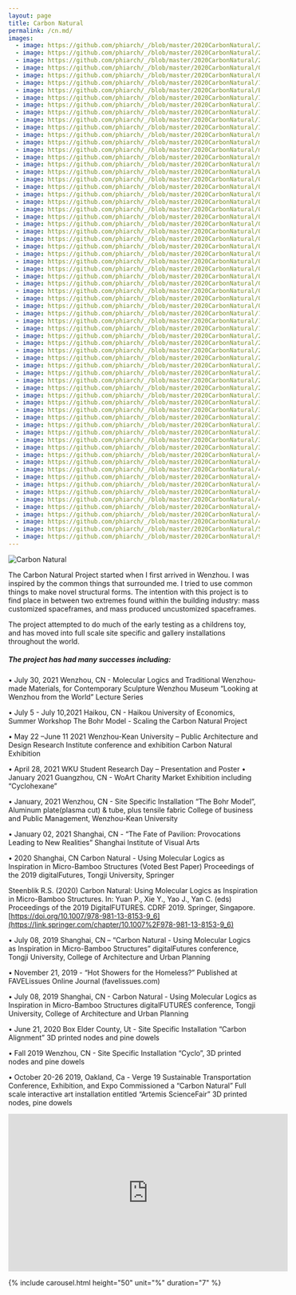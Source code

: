 ```yaml
---
layout: page
title: Carbon Natural
permalink: /cn.md/
images:
  - image: https://github.com/phiarch/_/blob/master/2020CarbonNatural/2021-09-03 143732.png
  - image: https://github.com/phiarch/_/blob/master/2020CarbonNatural/20191020inst 12.png
  - image: https://github.com/phiarch/_/blob/master/2020CarbonNatural/20191020inst 16_.JPG
  - image: https://github.com/phiarch/_/blob/master/2020CarbonNatural/0520191020inst 12.jpg
  - image: https://github.com/phiarch/_/blob/master/2020CarbonNatural/0520191020inst 16a.png
  - image: https://github.com/phiarch/_/blob/master/2020CarbonNatural/1614918382752.png
  - image: https://github.com/phiarch/_/blob/master/2020CarbonNatural/Board03.png
  - image: https://github.com/phiarch/_/blob/master/2020CarbonNatural/IMG_20191002_222545.png
  - image: https://github.com/phiarch/_/blob/master/2020CarbonNatural/IMG_20191019_135213.jpg
  - image: https://github.com/phiarch/_/blob/master/2020CarbonNatural/IMG_20200108_142736.jpg
  - image: https://github.com/phiarch/_/blob/master/2020CarbonNatural/IMG_20210118_183212.jpg
  - image: https://github.com/phiarch/_/blob/master/2020CarbonNatural/IMG_20210719_150909.jpg
  - image: https://github.com/phiarch/_/blob/master/2020CarbonNatural/mmexport1562587052984-DESKTOP-2OCMI3Q.jpg
  - image: https://github.com/phiarch/_/blob/master/2020CarbonNatural/mmexport1562658146543-DESKTOP-2OCMI3Q.jpg
  - image: https://github.com/phiarch/_/blob/master/2020CarbonNatural/mmexport1562658166959-DESKTOP-2OCMI3Q.jpg
  - image: https://github.com/phiarch/_/blob/master/2020CarbonNatural/mmexport1578478742435_.png
  - image: https://github.com/phiarch/_/blob/master/2020CarbonNatural/mmexport1611018927173.jpg
  - image: https://github.com/phiarch/_/blob/master/2020CarbonNatural/Wenzhou Museum01.png
  - image: https://github.com/phiarch/_/blob/master/2020CarbonNatural/00-DESKTOP-2OCMI3Q.JPG
  - image: https://github.com/phiarch/_/blob/master/2020CarbonNatural/01.jpg
  - image: https://github.com/phiarch/_/blob/master/2020CarbonNatural/01a.jpg
  - image: https://github.com/phiarch/_/blob/master/2020CarbonNatural/01b.jpg
  - image: https://github.com/phiarch/_/blob/master/2020CarbonNatural/02a.jpg
  - image: https://github.com/phiarch/_/blob/master/2020CarbonNatural/02IMG_20190224_170810.png
  - image: https://github.com/phiarch/_/blob/master/2020CarbonNatural/02IMG_20190224_171008.jpg
  - image: https://github.com/phiarch/_/blob/master/2020CarbonNatural/02IMG_20190504_152711.png
  - image: https://github.com/phiarch/_/blob/master/2020CarbonNatural/02mmexport1552125094003.png
  - image: https://github.com/phiarch/_/blob/master/2020CarbonNatural/04 _2019 1019 _135213.jpg
  - image: https://github.com/phiarch/_/blob/master/2020CarbonNatural/04_2020-06-21 -18-01-34-789.png
  - image: https://github.com/phiarch/_/blob/master/2020CarbonNatural/04bIMG_20200106_150934.jpg
  - image: https://github.com/phiarch/_/blob/master/2020CarbonNatural/04cIMG_20191009_235405.jpg
  - image: https://github.com/phiarch/_/blob/master/2020CarbonNatural/04cmmexport1570701358916.jpg
  - image: https://github.com/phiarch/_/blob/master/2020CarbonNatural/05-DESKTOP-2OCMI3Q.png
  - image: https://github.com/phiarch/_/blob/master/2020CarbonNatural/06-DESKTOP-2OCMI3Q.png
  - image: https://github.com/phiarch/_/blob/master/2020CarbonNatural/07-DESKTOP-2OCMI3Q.png
  - image: https://github.com/phiarch/_/blob/master/2020CarbonNatural/09-DESKTOP-2OCMI3Q.png
  - image: https://github.com/phiarch/_/blob/master/2020CarbonNatural/12a-DESKTOP-2OCMI3Q.png
  - image: https://github.com/phiarch/_/blob/master/2020CarbonNatural/19a-DESKTOP-2OCMI3Q.jpg
  - image: https://github.com/phiarch/_/blob/master/2020CarbonNatural/19-DESKTOP-2OCMI3Q.jpg
  - image: https://github.com/phiarch/_/blob/master/2020CarbonNatural/20-DESKTOP-2OCMI3Q.jpg
  - image: https://github.com/phiarch/_/blob/master/2020CarbonNatural/24-DESKTOP-2OCMI3Q.jpg
  - image: https://github.com/phiarch/_/blob/master/2020CarbonNatural/25a.png
  - image: https://github.com/phiarch/_/blob/master/2020CarbonNatural/25-DESKTOP-2OCMI3Q.jpg
  - image: https://github.com/phiarch/_/blob/master/2020CarbonNatural/26-DESKTOP-2OCMI3Q.jpg
  - image: https://github.com/phiarch/_/blob/master/2020CarbonNatural/27-DESKTOP-2OCMI3Q.jpg
  - image: https://github.com/phiarch/_/blob/master/2020CarbonNatural/28-DESKTOP-2OCMI3Q.jpg
  - image: https://github.com/phiarch/_/blob/master/2020CarbonNatural/29-DESKTOP-2OCMI3Q.png
  - image: https://github.com/phiarch/_/blob/master/2020CarbonNatural/30-DESKTOP-2OCMI3Q.jpg
  - image: https://github.com/phiarch/_/blob/master/2020CarbonNatural/31-DESKTOP-2OCMI3Q.jpg
  - image: https://github.com/phiarch/_/blob/master/2020CarbonNatural/32a-DESKTOP-2OCMI3Q.png
  - image: https://github.com/phiarch/_/blob/master/2020CarbonNatural/32-DESKTOP-2OCMI3Q.jpg
  - image: https://github.com/phiarch/_/blob/master/2020CarbonNatural/33-DESKTOP-2OCMI3Q.JPG
  - image: https://github.com/phiarch/_/blob/master/2020CarbonNatural/34-DESKTOP-2OCMI3Q.JPG
  - image: https://github.com/phiarch/_/blob/master/2020CarbonNatural/35-DESKTOP-2OCMI3Q.JPG
  - image: https://github.com/phiarch/_/blob/master/2020CarbonNatural/36-DESKTOP-2OCMI3Q.png
  - image: https://github.com/phiarch/_/blob/master/2020CarbonNatural/41-DESKTOP-2OCMI3Q.png
  - image: https://github.com/phiarch/_/blob/master/2020CarbonNatural/42-DESKTOP-2OCMI3Q.png
  - image: https://github.com/phiarch/_/blob/master/2020CarbonNatural/43a-DESKTOP-2OCMI3Q.jpg
  - image: https://github.com/phiarch/_/blob/master/2020CarbonNatural/43-DESKTOP-2OCMI3Q.png
  - image: https://github.com/phiarch/_/blob/master/2020CarbonNatural/44a-DESKTOP-2OCMI3Q.jpg
  - image: https://github.com/phiarch/_/blob/master/2020CarbonNatural/45-DESKTOP-2OCMI3Q.JPG
  - image: https://github.com/phiarch/_/blob/master/2020CarbonNatural/47-DESKTOP-2OCMI3Q.jpg
  - image: https://github.com/phiarch/_/blob/master/2020CarbonNatural/48-DESKTOP-2OCMI3Q.jpg
  - image: https://github.com/phiarch/_/blob/master/2020CarbonNatural/49-DESKTOP-2OCMI3Q.jpg
  - image: https://github.com/phiarch/_/blob/master/2020CarbonNatural/49screenshot_2020-01-22-02-00-04-107_com.tencent.mm_.JPG
  - image: https://github.com/phiarch/_/blob/master/2020CarbonNatural/50-DESKTOP-2OCMI3Q.png
  - image: https://github.com/phiarch/_/blob/master/2020CarbonNatural/99-DESKTOP-2OCMI3Q.png
---
```


![Carbon Natural](https://images.weserv.nl/?url=https://github.com/phiarch/_/blob/master/2020CarbonNatural/20210609.png?raw=true;h=100;output=jpg;q=15)


The Carbon Natural Project started when I first arrived in Wenzhou. I was inspired by the common things that surrounded me. I tried to use common things to make novel structural forms. The intention with this project is to find place in between two extremes found within the building industry: mass customized spaceframes, and mass produced uncustomized spaceframes.

The project attempted to do much of the early testing as a childrens toy, and has moved into full scale site specific and gallery installations throughout the world.

##### The project has had many successes including:

•	July 30, 2021 Wenzhou, CN - Molecular Logics and Traditional Wenzhou-made Materials, for Contemporary Sculpture Wenzhou Museum “Looking at Wenzhou from the World” Lecture Series

•	July 5 - July 10,2021 Haikou, CN - Haikou University of Economics, Summer Workshop The Bohr Model - Scaling the Carbon Natural Project

•	May 22 –June 11 2021 Wenzhou-Kean University – Public Architecture and Design Research Institute conference and exhibition Carbon Natural Exhibition

•	April 28, 2021 WKU Student Research Day – Presentation and Poster
•	January 2021 Guangzhou, CN - WoArt Charity Market Exhibition including “Cyclohexane”

•	January, 2021 Wenzhou, CN - Site Specific Installation “The Bohr Model”, Aluminum plate(plasma cut) & tube, plus tensile fabric College of business and Public Management, Wenzhou-Kean University

•	January 02, 2021 Shanghai, CN - “The Fate of Pavilion: Provocations Leading to New Realities” Shanghai Institute of Visual Arts

•	2020 Shanghai, CN Carbon Natural - Using Molecular Logics as Inspiration in Micro-Bamboo Structures (Voted Best Paper) Proceedings of the 2019 digitalFutures, Tongji University, Springer

Steenblik R.S. (2020) Carbon Natural: Using Molecular Logics as Inspiration in Micro-Bamboo Structures. In: Yuan P., Xie Y., Yao J., Yan C. (eds) Proceedings of the 2019 DigitalFUTURES. CDRF 2019. Springer, Singapore. [https://doi.org/10.1007/978-981-13-8153-9_6](https://link.springer.com/chapter/10.1007%2F978-981-13-8153-9_6)

•	July 08, 2019 Shanghai, CN – “Carbon Natural - Using Molecular Logics as Inspiration in Micro-Bamboo Structures” digitalFutures conference, Tongji University, College of Architecture and Urban Planning

•	November 21, 2019 - “Hot Showers for the Homeless?” Published at FAVELissues Online Journal (favelissues.com)

•	July 08, 2019 Shanghai, CN - Carbon Natural - Using Molecular Logics as Inspiration in Micro-Bamboo Structures digitalFUTURES conference, Tongji University, College of Architecture and Urban Planning

•	June 21, 2020 Box Elder County, Ut - Site Specific Installation “Carbon Alignment” 3D printed nodes and pine dowels

•	Fall 2019 Wenzhou, CN - Site Specific Installation “Cyclo”, 3D printed nodes and pine dowels

•	October 20-26 2019, Oakland, Ca - Verge 19 Sustainable Transportation Conference, Exhibition, and Expo Commissioned a “Carbon Natural” Full scale interactive art installation entitled “Artemis ScienceFair” 3D printed nodes, pine dowels


<iframe width="560" height="315" src="https://www.youtube.com/embed/videoseries?list=PLBtPB9RpflEYvlUZdvaaK-UrxbxCNMhNb" title="YouTube video player" frameborder="0" allow="accelerometer; autoplay; clipboard-write; encrypted-media; gyroscope; picture-in-picture" allowfullscreen></iframe>

{% include carousel.html height="50" unit="%" duration="7" %}
